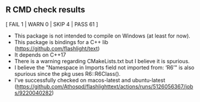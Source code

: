 

## R CMD check results

[ FAIL 1 | WARN 0 | SKIP 4 | PASS 61 ]

* This package is not intended to compile on Windows (at least for now).
* This package is bindings for a C++ lib (https://github.com/flashlight/text)
* It depends on C++17
* There is a warning regarding CMakeLists.txt but I believe it is spurious.
* I believe the "Namespace in Imports field not imported from: ‘R6’" is also spurious since the pkg uses R6::R6Class().
* I've successfully checked on macos-latest and ubuntu-latest (https://github.com/Athospd/flashlighttext/actions/runs/5126056367/jobs/9220040282)


